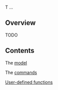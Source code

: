 T ...

## Overview

TODO

## Contents

The [model](model.md)

The [commands](commands.md)

[User-defined functions](udf.md)